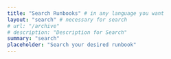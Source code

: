 ```yaml
---
title: "Search Runbooks" # in any language you want
layout: "search" # necessary for search
# url: "/archive"
# description: "Description for Search"
summary: "search"
placeholder: "Search your desired runbook"
---
```


